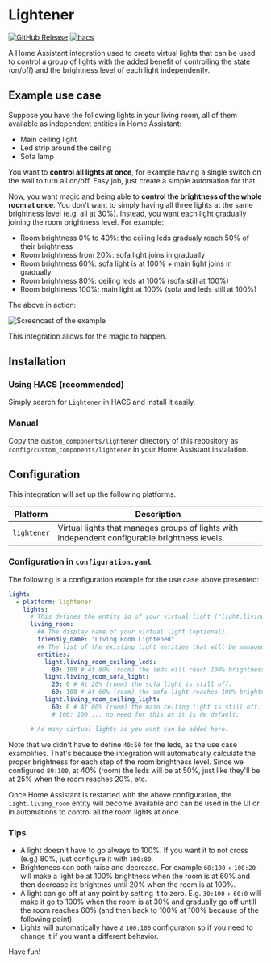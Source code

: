 # Lightener

[![GitHub Release][releases-shield]][releases]
[![hacs][hacsbadge]][hacs]

A Home Assistant integration used to create virtual lights that can be used to control a group of lights with the added benefit of controlling the state (on/off) and the brightness level of each light independently.

## Example use case

Suppose you have the following lights in your living room, all of them available as independent entities in Home Assistant:

 - Main ceiling light
 - Led strip around the ceiling
 - Sofa lamp

 You want to **control all lights at once**, for example having a single switch on the wall to turn all on/off. Easy job, just create a simple automation for that.

Now, you want magic and being able to **control the brightness of the whole room at once**. You don't want to simply having all three lights at the same brightness level (e.g. all at 30%). Instead, you want each light gradually joining the room brightness level. For example:

 - Room brightness 0% to 40%: the ceiling leds gradualy reach 50% of their brightness
 - Room brightness from 20%: sofa light joins in gradually
 - Room brightness 60%: sofa light is at 100% + main light joins in gradually
 - Room brightness 80%: ceiling leds at 100% (sofa still at 100%)
 - Room brightness 100%: main light at 100% (sofa and leds still at 100%)

The above in action:

![Screencast of the example](https://github.com/fredck/lightener/blob/master/images/lightener-example.gif?raw=true "A screencast of the above in action")

This integration allows for the magic to happen.

## Installation

### Using HACS (recommended)

Simply search for `Lightener` in HACS and install it easily.

### Manual

Copy the `custom_components/lightener` directory of this repository as `config/custom_components/lightener` in your Home Assistant instalation.

## Configuration

This integration will set up the following platforms.

Platform | Description
-- | --
`lightener` | Virtual lights that manages groups of lights with independent configurable brightness levels.

### Configuration in `configuration.yaml`

The following is a configuration example for the use case above presented:

```yaml
light:
  - platform: lightener
    lights:
      # This defines the entity id of your virtual light ("light.living_room").
      living_room:
        ## The display name of your virtual light (optional).
        friendly_name: "Living Room Lightened"
        ## The list of the existing light entities that will be managed by the virtual light.
        entities:
          light.living_room_ceiling_leds:
            80: 100 # At 80% (room) the leds will reach 100% brightness.
          light.living_room_sofa_light:
            20: 0 # At 20% (room) the sofa light is still off.
            60: 100 # At 60% (room) the sofa light reaches 100% brightness.
          light.living_room_ceiling_light:
            60: 0 # At 60% (room) the main ceiling light is still off.
            # 100: 100 ... no need for this as it is de default.

      # As many virtual lights as you want can be added here.
```

Note that we didn't have to define `40:50` for the leds, as the use case examplifies. That's because the integration will automatically calculate the proper brightness for each step of the room brightness level. Since we configured `80:100`, at 40% (room) the leds will be at 50%, just like they'll be at 25% when the room reaches 20%, etc.

Once Home Assistant is restarted with the above configuration, the `light.living_room` entity will become available and can be used in the UI or in automations to control all the room lights at once.

### Tips

 * A light doesn't have to go always to 100%. If you want it to not cross (e.g.) 80%, just configure it with `100:80`.
 * Brighteness can both raise and decrease. For example `60:100` + `100:20` will make a light be at 100% brightness when the room is at 60% and then decrease its brightnes until 20% when the room is at 100%.
 * A light can go off at any point by setting it to zero. E.g. `30:100` + `60:0` will make it go to 100% when the room is at 30% and gradually go off untill the room reaches 60% (and then back to 100% at 100% because of the following point).
 * Lights will automatically have a `100:100` configuraton so if you need to change it if you want a different behavior.

Have fun!

[hacs]: https://github.com/hacs/integration
[hacsbadge]: https://img.shields.io/badge/HACS-Custom-orange.svg?style=for-the-badge

[releases-shield]: https://img.shields.io/github/release/fredck/lightener.svg?style=for-the-badge
[releases]: https://github.com/fredck/lightener/releases